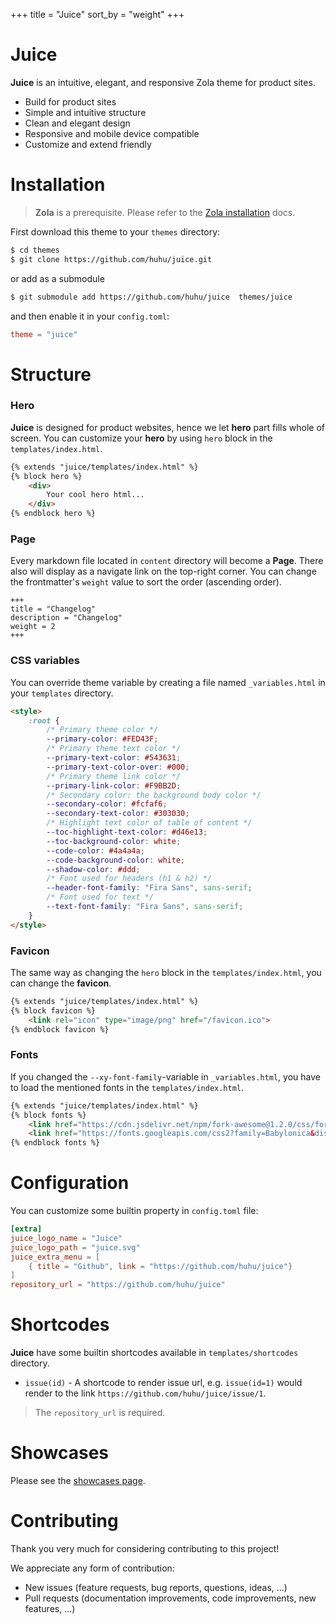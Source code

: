 +++
title = "Juice"
sort_by = "weight"
+++

# Juice

**Juice** is an intuitive, elegant, and responsive Zola theme for product sites.

- Build for product sites
- Simple and intuitive structure
- Clean and elegant design
- Responsive and mobile device compatible
- Customize and extend friendly

# Installation

> **Zola** is a prerequisite. Please refer to the [Zola installation](https://www.getzola.org/documentation/getting-started/installation/) docs.

First download this theme to your `themes` directory:

```bash
$ cd themes
$ git clone https://github.com/huhu/juice.git
```

or add as a submodule
```bash
$ git submodule add https://github.com/huhu/juice  themes/juice
```

and then enable it in your `config.toml`:

```toml
theme = "juice"
```

# Structure

### Hero

**Juice** is designed for product websites, hence we let **hero** part fills whole of screen.
You can customize your **hero** by using `hero` block in the `templates/index.html`.

```html
{% extends "juice/templates/index.html" %}
{% block hero %}
    <div>
        Your cool hero html...
    </div>
{% endblock hero %}
```

### Page

Every markdown file located in `content` directory will become a **Page**. There also will display as
a navigate link on the top-right corner.
You can change the frontmatter's `weight` value to sort the order (ascending order).

```
+++
title = "Changelog"
description = "Changelog"
weight = 2
+++

```

### CSS variables

You can override theme variable by creating a file named `_variables.html` in your `templates` directory.

```html
<style>
    :root {
        /* Primary theme color */
        --primary-color: #FED43F;
        /* Primary theme text color */
        --primary-text-color: #543631;
        --primary-text-color-over: #000;
        /* Primary theme link color */
        --primary-link-color: #F9BB2D;
        /* Secondary color: the background body color */
        --secondary-color: #fcfaf6;
        --secondary-text-color: #303030;
        /* Highlight text color of table of content */
        --toc-highlight-text-color: #d46e13;
        --toc-background-color: white;
        --code-color: #4a4a4a;
        --code-background-color: white;
        --shadow-color: #ddd;
        /* Font used for headers (h1 & h2) */
        --header-font-family: "Fira Sans", sans-serif;
        /* Font used for text */
        --text-font-family: "Fira Sans", sans-serif;
    }
</style>
```

### Favicon
The same way as changing the `hero` block in the `templates/index.html`, you can change the **favicon**.

```html
{% extends "juice/templates/index.html" %}
{% block favicon %}
    <link rel="icon" type="image/png" href="/favicon.ico">
{% endblock favicon %}
```

### Fonts
If you changed the `--xy-font-family`-variable in `_variables.html`, you have to load the mentioned fonts in the `templates/index.html`.

```html
{% extends "juice/templates/index.html" %}
{% block fonts %}
    <link href="https://cdn.jsdelivr.net/npm/fork-awesome@1.2.0/css/fork-awesome.min.css" rel="stylesheet" crossorigin="anonymous">
    <link href="https://fonts.googleapis.com/css2?family=Babylonica&display=swap" rel="stylesheet">
{% endblock fonts %}
```

# Configuration

You can customize some builtin property in `config.toml` file:

```toml
[extra]
juice_logo_name = "Juice"
juice_logo_path = "juice.svg"
juice_extra_menu = [
    { title = "Github", link = "https://github.com/huhu/juice"}
]
repository_url = "https://github.com/huhu/juice"
```

# Shortcodes

**Juice** have some builtin shortcodes available in `templates/shortcodes` directory. 

- `issue(id)` - A shortcode to render issue url, e.g. `issue(id=1)` would render to the link `https://github.com/huhu/juice/issue/1`.
  
> The `repository_url` is required.

# Showcases

Please see the [showcases page](/showcases).

# Contributing

Thank you very much for considering contributing to this project!

We appreciate any form of contribution:

- New issues (feature requests, bug reports, questions, ideas, ...)
- Pull requests (documentation improvements, code improvements, new features, ...)
